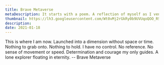 ```yaml
---
title: Brave Metaverse
metaDescription: It starts with a poem. A reflection of myself as I venture into the unknown. Focused on the future of communication. Finding who I am as I discover this new world we call Metaverse.
thumbnail: https://lh3.googleusercontent.com/Wt0vMj2rGkRy0b9UVUqoQOO_RSJFgTS13Mb4YspwJM0F_dJ0hKebUcswYhU5yPSXfjjqcD5AGyuzqj7ZCXP5k3XxLNlIDPKn30dE0byKEftX1u8ru2CsY_UNujFa9IxPCazmB_68=w2400
description: 
date: 2021-01-18
---
```


This is where I am now. Launched into a dimension without space or time. Nothing to grab onto. Nothing to hold. I have no control. No reference. No sense of movement or speed. Determination and courage my only guides. A lone explorer floating in eternity.
 -- Brave Metaverse